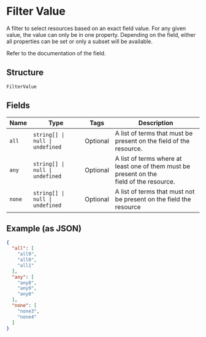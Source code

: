 <!-- Optimized: 2025-10-06 -->
<!-- RPM: 1.6.2.1.1.6.2.1_filter-value_20251006 -->
<!-- Session: E2E RPM DNA Application -->
<!-- AOM: RND (Reggie & Dro) -->
<!-- COI: TECHNOLOGY -->
<!-- RPM: HIGH -->
<!-- ACTION: BUILD -->


# Filter Value

A filter to select resources based on an exact field value. For any given
value, the value can only be in one property. Depending on the field, either
all properties can be set or only a subset will be available.

Refer to the documentation of the field.

## Structure

`FilterValue`

## Fields

| Name | Type | Tags | Description |
|  --- | --- | --- | --- |
| `all` | `string[] \| null \| undefined` | Optional | A list of terms that must be present on the field of the resource. |
| `any` | `string[] \| null \| undefined` | Optional | A list of terms where at least one of them must be present on the<br>field of the resource. |
| `none` | `string[] \| null \| undefined` | Optional | A list of terms that must not be present on the field the resource |

## Example (as JSON)

```json
{
  "all": [
    "all9",
    "all0",
    "all1"
  ],
  "any": [
    "any8",
    "any9",
    "any0"
  ],
  "none": [
    "none3",
    "none4"
  ]
}
```
